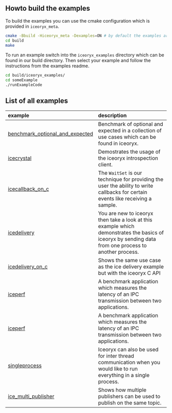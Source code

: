 ## Howto build the examples

To build the examples you can use the cmake configuration which is provided
in `iceoryx_meta`.
```sh 
cmake -Bbuild -Hiceoryx_meta -Dexamples=ON # by default the examples are always build
cd build 
make
```

To run an example switch into the `iceoryx_examples` directory which can be 
found in our build directory. Then select your example and follow the instructions
from the examples readme.

```sh 
cd build/iceoryx_examples/
cd someExample
./runExampleCode
```

## List of all examples

| example                                                | description |
|:-------------------------------------------------------|:------------|
|[benchmark_optional_and_expected](./benchmark_optional_and_expected/)        | Benchmark of optional and expected in a collection of use cases which can be found in iceoryx. |
|[icecrystal](./icecrystal/)                             | Demostrates the usage of the iceoryx introspection client. |
|[icecallback_on_c](./icecallback_on_c/)                 | The `WaitSet` is our technique for providing the user the ability to write callbacks for certain events like receiving a sample. |
|[icedelivery](./icedelivery/)                           | You are new to iceoryx then take a look at this example which demonstrates the basics of iceoryx by sending data from one process to another process. |
|[icedelivery_on_c](./icedelivery_on_c/)                 | Shows the same use case as the ice delivery example but with the iceoryx C API  |
|[iceperf](./iceperf/)                                   | A benchmark application which measures the latency of an IPC transmission between two applications. |
|[iceperf](./iceperf/)                                   | A benchmark application which measures the latency of an IPC transmission between two applications. |
|[singleprocess](./singleprocess/)                       | Iceoryx can also be used for inter thread communication when you would like to run everything in a single process. |
|[ice_multi_publisher](./ice_multi_publisher/)           | Shows how multiple publishers can be used to publish on the same topic. |
